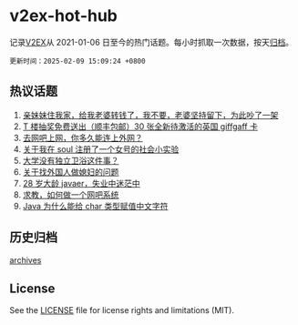 # v2ex-hot-hub

 记录[V2EX](https://www.v2ex.com/)从 2021-01-06 日至今的热门话题。每小时抓取一次数据，按天[归档](archives)。

`更新时间：2025-02-09 15:09:24 +0800`

## 热议话题

1. [亲妹妹住我家，给我老婆转钱了，我不要，老婆坚持留下，为此吵了一架](https://www.v2ex.com/t/1109948)
1. [T 楼抽奖免费送出（顺丰包邮）30 张全新待激活的英国 giffgaff 卡](https://www.v2ex.com/t/1110043)
1. [去网吧上网，你多久能连上外网？](https://www.v2ex.com/t/1109933)
1. [关于我在 soul 注册了一个女号的社会小实验](https://www.v2ex.com/t/1110062)
1. [大学没有独立卫浴这件事？](https://www.v2ex.com/t/1110071)
1. [关于找外国人做媳妇的问题](https://www.v2ex.com/t/1109964)
1. [28 岁大龄 javaer，失业中迷茫中](https://www.v2ex.com/t/1110067)
1. [求教，如何做一个网吧系统](https://www.v2ex.com/t/1109950)
1. [Java 为什么能给 char 类型赋值中文字符](https://www.v2ex.com/t/1110066)

## 历史归档

[archives](archives)

## License

See the [LICENSE](LICENSE) file for license rights and limitations (MIT).
